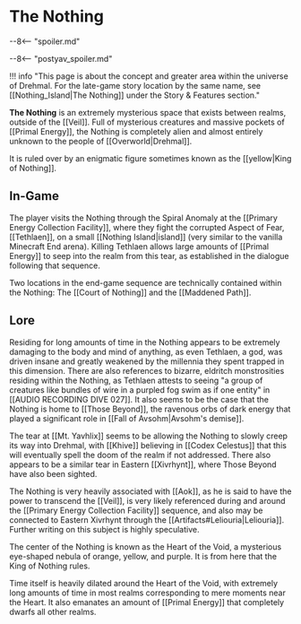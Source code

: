 # The Nothing

--8<-- "spoiler.md"

--8<-- "postyav_spoiler.md"

!!! info "This page is about the concept and greater area within the universe of Drehmal. For the late-game story location by the same name, see [[Nothing_Island|The Nothing]] under the Story & Features section."

**The Nothing** is an extremely mysterious space that exists between realms, outside of the [[Veil]]. Full of mysterious creatures and massive pockets of [[Primal Energy]], the Nothing is completely alien and almost entirely unknown to the people of [[Overworld|Drehmal]]. 

It is ruled over by an enigmatic figure sometimes known as the [[yellow|King of Nothing]].

## In-Game

The player visits the Nothing through the Spiral Anomaly at the [[Primary Energy Collection Facility]], where they fight the corrupted Aspect of Fear, [[Tethlaen]], on a small [[Nothing Island|island]] (very similar to the vanilla Minecraft End arena). Killing Tethlaen allows large amounts of [[Primal Energy]] to seep into the realm from this tear, as established in the dialogue following that sequence.

Two locations in the end-game sequence are technically contained within the Nothing: The [[Court of Nothing]] and the [[Maddened Path]].

## Lore

Residing for long amounts of time in the Nothing appears to be extremely damaging to the body and mind of anything, as even Tethlaen, a god, was driven insane and greatly weakened by the millennia they spent trapped in this dimension. There are also references to bizarre, eldritch monstrosities residing within the Nothing, as Tethlaen attests to seeing "a group of creatures like bundles of wire in a purpled fog swim as if one entity" in [[AUDIO RECORDING DIVE 027]]. It also seems to be the case that the Nothing is home to [[Those Beyond]], the ravenous orbs of dark energy that played a significant role in [[Fall of Avsohm|Avsohm's demise]].

The tear at [[Mt. Yavhlix]] seems to be allowing the Nothing to slowly creep its way into Drehmal, with [[Khive]] believing in [[Codex Celestus]] that this will eventually spell the doom of the realm if not addressed. There also appears to be a similar tear in Eastern [[Xivrhynt]], where Those Beyond have also been sighted.

The Nothing is very heavily associated with [[Aok]], as he is said to have the power to transcend the [[Veil]], is very likely referenced during and around the [[Primary Energy Collection Facility]] sequence, and also may be connected to Eastern Xivrhynt through the [[Artifacts#Leliouria|Leliouria]]. Further writing on this subject is highly speculative.

The center of the Nothing is known as the Heart of the Void, a mysterious eye-shaped nebula of orange, yellow, and purple. It is from here that the King of Nothing rules.

Time itself is heavily dilated around the Heart of the Void, with extremely long amounts of time in most realms corresponding to mere moments near the Heart. It also emanates an amount of [[Primal Energy]] that completely dwarfs all other realms.
